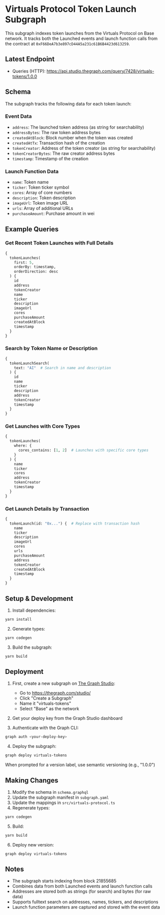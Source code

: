 # Virtuals Protocol Token Launch Subgraph

This subgraph indexes token launches from the Virtuals Protocol on Base network. It tracks both the Launched events and launch function calls from the contract at `0xF66DeA7b3e897cD44A5a231c61B6B4423d613259`.

## Latest Endpoint

- Queries (HTTP): https://api.studio.thegraph.com/query/7428/virtuals-tokens/1.0.0

## Schema

The subgraph tracks the following data for each token launch:

### Event Data
- `address`: The launched token address (as string for searchability)
- `addressBytes`: The raw token address bytes
- `createdAtBlock`: Block number when the token was created
- `createdAtTx`: Transaction hash of the creation
- `tokenCreator`: Address of the token creator (as string for searchability)
- `tokenCreatorBytes`: The raw creator address bytes
- `timestamp`: Timestamp of the creation

### Launch Function Data
- `name`: Token name
- `ticker`: Token ticker symbol
- `cores`: Array of core numbers
- `description`: Token description
- `imageUrl`: Token image URL
- `urls`: Array of additional URLs
- `purchaseAmount`: Purchase amount in wei

## Example Queries

### Get Recent Token Launches with Full Details

```graphql
{
  tokenLaunches(
    first: 5,
    orderBy: timestamp,
    orderDirection: desc
  ) {
    id
    address
    tokenCreator
    name
    ticker
    description
    imageUrl
    cores
    purchaseAmount
    createdAtBlock
    timestamp
  }
}
```

### Search by Token Name or Description

```graphql
{
  tokenLaunchSearch(
    text: "AI"  # Search in name and description
  ) {
    id
    name
    ticker
    description
    address
    tokenCreator
    timestamp
  }
}
```

### Get Launches with Core Types

```graphql
{
  tokenLaunches(
    where: {
      cores_contains: [1, 2]  # Launches with specific core types
    }
  ) {
    name
    ticker
    cores
    address
    tokenCreator
    timestamp
  }
}
```

### Get Launch Details by Transaction

```graphql
{
  tokenLaunch(id: "0x...") {  # Replace with transaction hash
    name
    ticker
    description
    imageUrl
    cores
    urls
    purchaseAmount
    address
    tokenCreator
    createdAtBlock
    timestamp
  }
}
```

## Setup & Development

1. Install dependencies:
```bash
yarn install
```

2. Generate types:
```bash
yarn codegen
```

3. Build the subgraph:
```bash
yarn build
```

## Deployment

1. First, create a new subgraph on [The Graph Studio](https://thegraph.com/studio/):
   - Go to https://thegraph.com/studio/
   - Click "Create a Subgraph"
   - Name it "virtuals-tokens"
   - Select "Base" as the network

2. Get your deploy key from the Graph Studio dashboard

3. Authenticate with the Graph CLI:
```bash
graph auth <your-deploy-key>
```

4. Deploy the subgraph:
```bash
graph deploy virtuals-tokens
```

When prompted for a version label, use semantic versioning (e.g., "1.0.0")

## Making Changes

1. Modify the schema in `schema.graphql`
2. Update the subgraph manifest in `subgraph.yaml`
3. Update the mappings in `src/virtuals-protocol.ts`
4. Regenerate types:
```bash
yarn codegen
```
5. Build:
```bash
yarn build
```
6. Deploy new version:
```bash
graph deploy virtuals-tokens
```

## Notes

- The subgraph starts indexing from block 21855685
- Combines data from both Launched events and launch function calls
- Addresses are stored both as strings (for search) and bytes (for raw data)
- Supports fulltext search on addresses, names, tickers, and descriptions
- Launch function parameters are captured and stored with the event data
